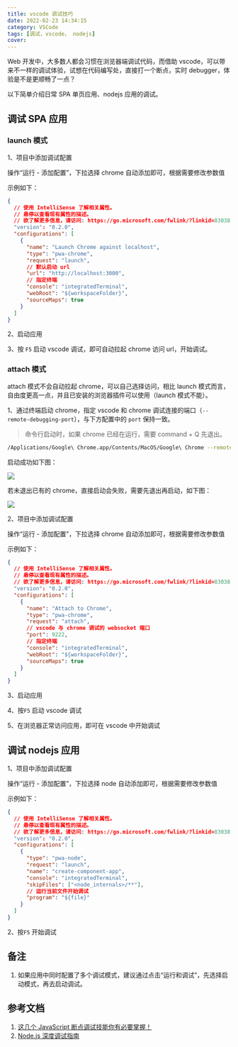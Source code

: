 ```yaml
---
title: vscode 调试技巧
date: 2022-02-23 14:34:15
category: VSCode
tags: [调试，vscode， nodejs]
cover: 
---
```


Web 开发中，大多数人都会习惯在浏览器端调试代码，而借助 vscode，可以带来不一样的调试体验，试想在代码编写处，直接打一个断点，实时 debugger，体验是不是更顺畅了一点？

以下简单介绍日常 SPA 单页应用、nodejs 应用的调试。

## 调试 SPA 应用

### launch 模式

1、项目中添加调试配置

操作“运行 - 添加配置”，下拉选择 chrome 自动添加即可，根据需要修改参数值

示例如下：

```JSON
{
  // 使用 IntelliSense 了解相关属性。
  // 悬停以查看现有属性的描述。
  // 欲了解更多信息，请访问: https://go.microsoft.com/fwlink/?linkid=830387
  "version": "0.2.0",
  "configurations": [
    {
      "name": "Launch Chrome against localhost",
      "type": "pwa-chrome",
      "request": "launch",
      // 默认启动 url
      "url": "http://localhost:3000",
      // 指定终端
      "console": "integratedTerminal",
      "webRoot": "${workspaceFolder}",
      "sourceMaps": true
    }
  ]
}
```

2、启动应用

3、按 `F5` 启动 vscode 调试，即可自动拉起 chrome 访问 url，开始调试。

### attach 模式

attach 模式不会自动拉起 chrome，可以自己选择访问，相比 launch 模式而言，自由度更高一点，并且已安装的浏览器插件可以使用（launch 模式不能）。

1、通过终端启动 chrome，指定 vscode 和 chrome 调试连接的端口（`--remote-debugging-port`），与下方配置中的 `port` 保持一致。

> 命令行启动时，如果 chrome 已经在运行，需要 command + Q 先退出。

```Bash
/Applications/Google\ Chrome.app/Contents/MacOS/Google\ Chrome --remote-debugging-port=9222
```

启动成功如下图：

![](https://secure2.wostatic.cn/static/nk9F5eqwcRjTMKueAJkLj3/image.png)

若未退出已有的 chrome，直接启动会失败，需要先退出再启动，如下图：

![](https://secure2.wostatic.cn/static/kqKnn5saQ96LEWz3b4tXfU/image.png)

2、项目中添加调试配置

操作“运行 - 添加配置”，下拉选择 chrome 自动添加即可，根据需要修改参数值

示例如下：

```JSON
{
  // 使用 IntelliSense 了解相关属性。
  // 悬停以查看现有属性的描述。
  // 欲了解更多信息，请访问: https://go.microsoft.com/fwlink/?linkid=830387
  "version": "0.2.0",
  "configurations": [
    {
      "name": "Attach to Chrome",
      "type": "pwa-chrome",
      "request": "attach",
      // vscode 与 chrome 调试的 websocket 端口
      "port": 9222,
      // 指定终端
      "console": "integratedTerminal",
      "webRoot": "${workspaceFolder}",
      "sourceMaps": true
    }
  ]
}
```

3、启动应用

4、按`F5` 启动 vscode 调试

5、在浏览器正常访问应用，即可在 vscode 中开始调试

## 调试 nodejs 应用

1、项目中添加调试配置

操作“运行 - 添加配置”，下拉选择 node 自动添加即可，根据需要修改参数值

示例如下：

```JSON
{
  // 使用 IntelliSense 了解相关属性。
  // 悬停以查看现有属性的描述。
  // 欲了解更多信息，请访问: https://go.microsoft.com/fwlink/?linkid=830387
  "version": "0.2.0",
  "configurations": [
    {
      "type": "pwa-node",
      "request": "launch",
      "name": "create-component-app",
      "console": "integratedTerminal",
      "skipFiles": ["<node_internals>/**"],
      // 运行当前文件开始调试
      "program": "${file}"
    }
  ]
}
```

2、按`F5` 开始调试

## 备注

1. 如果应用中同时配置了多个调试模式，建议通过点击“运行和调试”，先选择启动模式，再去启动调试。

## 参考文档

1. [这几个 JavaScript 断点调试技能你有必要掌握！](https://mp.weixin.qq.com/s/9gERuxNiJaWYUeie910ALA)
2. [Node.js 深度调试指南](https://juejin.cn/post/6844904199805730823#heading-0)
